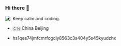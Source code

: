 ### Hi there 👋

<img align="left" src="https://github-readme-stats.vercel.app/api?username=v1xingyue&show_icons=true&icon_color=805AD5&text_color=718096&bg_color=ffffff&hide_title=true" />

* Keep calm and coding.

* 🇨🇳 China Beijing

*  hs1qes74jmfcmrfcgcly8563c3s404y5s45kyudzhx 
